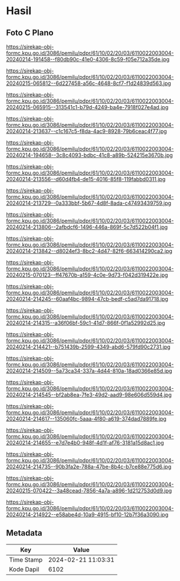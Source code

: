 # Hasil

## Foto C Plano

https://sirekap-obj-formc.kpu.go.id/3086/pemilu/pdpr/61/10/02/20/03/6110022003004-20240214-191458--f80db90c-41e0-4306-8c59-f05e712a35de.jpg

https://sirekap-obj-formc.kpu.go.id/3086/pemilu/pdpr/61/10/02/20/03/6110022003004-20240215-065812--6d227458-a56c-4648-8cf7-f1d24839d563.jpg

https://sirekap-obj-formc.kpu.go.id/3086/pemilu/pdpr/61/10/02/20/03/6110022003004-20240215-065915--313541c1-b79d-4249-ba4e-7918f027e4ad.jpg

https://sirekap-obj-formc.kpu.go.id/3086/pemilu/pdpr/61/10/02/20/03/6110022003004-20240214-213637--c1c167c5-f8da-4ac9-8928-79b6ceac4f77.jpg

https://sirekap-obj-formc.kpu.go.id/3086/pemilu/pdpr/61/10/02/20/03/6110022003004-20240214-194658--3c8c4093-bdbc-41c8-a89b-524215e3670b.jpg

https://sirekap-obj-formc.kpu.go.id/3086/pemilu/pdpr/61/10/02/20/03/6110022003004-20240214-213556--d60d4fb4-de15-4016-85f8-119fabbd0311.jpg

https://sirekap-obj-formc.kpu.go.id/3086/pemilu/pdpr/61/10/02/20/03/6110022003004-20240214-213729--0a333bbf-5b67-4d8f-8ada-c47493439759.jpg

https://sirekap-obj-formc.kpu.go.id/3086/pemilu/pdpr/61/10/02/20/03/6110022003004-20240214-213806--2afbdcf6-1496-446a-869f-5c7d522b04f1.jpg

https://sirekap-obj-formc.kpu.go.id/3086/pemilu/pdpr/61/10/02/20/03/6110022003004-20240214-213842--d8024ef3-8bc2-4d47-82f6-663414290ca2.jpg

https://sirekap-obj-formc.kpu.go.id/3086/pemilu/pdpr/61/10/02/20/03/6110022003004-20240215-070123--ff47670b-a159-4c0e-9d73-f042d319422e.jpg

https://sirekap-obj-formc.kpu.go.id/3086/pemilu/pdpr/61/10/02/20/03/6110022003004-20240214-214245--60aaf4bc-9894-47cb-bedf-c5ad7da91718.jpg

https://sirekap-obj-formc.kpu.go.id/3086/pemilu/pdpr/61/10/02/20/03/6110022003004-20240214-214315--a36f06bf-59c1-41d7-866f-0f1a52992d25.jpg

https://sirekap-obj-formc.kpu.go.id/3086/pemilu/pdpr/61/10/02/20/03/6110022003004-20240214-214421--b751439b-2599-4349-abd6-579fd90c2731.jpg

https://sirekap-obj-formc.kpu.go.id/3086/pemilu/pdpr/61/10/02/20/03/6110022003004-20240214-214509--5a73ca34-337a-4d44-810a-18ad0366e85d.jpg

https://sirekap-obj-formc.kpu.go.id/3086/pemilu/pdpr/61/10/02/20/03/6110022003004-20240214-214545--bf2ab8ea-7fe3-49d2-aad9-98e606d559d4.jpg

https://sirekap-obj-formc.kpu.go.id/3086/pemilu/pdpr/61/10/02/20/03/6110022003004-20240214-214617--135060fc-5aaa-4f80-a619-374dad7889fe.jpg

https://sirekap-obj-formc.kpu.go.id/3086/pemilu/pdpr/61/10/02/20/03/6110022003004-20240214-214655--e7d7e4b0-948f-4d1f-af76-3181a15d8ac1.jpg

https://sirekap-obj-formc.kpu.go.id/3086/pemilu/pdpr/61/10/02/20/03/6110022003004-20240214-214735--90b3fa2e-788a-47be-8b4c-b7ce88e775d6.jpg

https://sirekap-obj-formc.kpu.go.id/3086/pemilu/pdpr/61/10/02/20/03/6110022003004-20240215-070422--3a48cead-7856-4a7a-a896-1d212753d0d9.jpg

https://sirekap-obj-formc.kpu.go.id/3086/pemilu/pdpr/61/10/02/20/03/6110022003004-20240214-214922--e58abe4d-10a9-4915-bf10-12b7f36a3090.jpg


## Metadata

| Key        | Value               |
| ---------- | ------------------- |
| Time Stamp | 2024-02-21 11:03:31 |
| Kode Dapil | 6102                |



